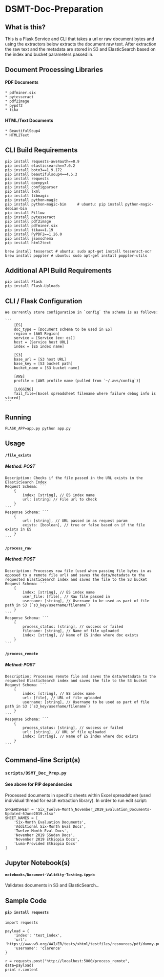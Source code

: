 # DSMT-Doc-Preparation

## What is this?

This is a Flask Service and CLI that takes a url or raw document bytes and using the extractors below extracts the document raw text.
After extraction the raw text and the metadata are stored in S3 and ElasticSearch based on the index and bucket parameters passed in.

## Document Processing Libraries

#### PDF Documents
    * pdfminer.six
    * pytesseract
    * pdf2image
    * pypdf2
    * tika

#### HTML/Text Documents
    * BeautifulSoup4
    * HTML2Text


## CLI Build Requirements
```
pip install requests-aws4auth==0.9
pip install elasticsearch==7.0.2
pip install boto3==1.9.172
pip install beautifulsoup4==4.5.3
pip install requests
pip install openpyxl
pip install configparser
pip install lxml
pip install libmagic
pip install python-magic
pip install python-magic-bin     # ubuntu: pip install python-magic-debian-bin
pip install Pillow
pip install pytesseract
pip install pdf2image
pip install pdfminer.six
pip install tika==1.19
pip install PyPDF2==1.26.0
pip install jsonschema
pip install html2text

brew install tesseract # ubuntu: sudo apt-get install tesseract-ocr
brew install poppler # ubuntu: sudo apt-get install poppler-utils
```

## Additional API Build Requirements
```
pip install Flask
pip install Flask-Uploads
```

## CLI / Flask Configuration
    We currently store configuration in `config` the schema is as follows:

    ```
        [ES]
        doc_type = [Document schema to be used in ES]
        region = [AWS Region]
        service = [Service (ex: es)]
        host = [Service host URL]
        index = [ES index name]

        [S3]
        base_url = [S3 host URL]
        base_key = [S3 bucket path]
        bucket_name = [S3 bucket name]

        [AWS]
        profile = [AWS profile name (pulled from `~/.aws/config`)]

        [LOGGING]
        fail_file=[Excel spreadsheet filename where failure debug info is stored]
    ```


## Running
```
FLASK_APP=app.py python app.py
```


## Usage

#### `/file_exists`
##### Method: POST

    Description: Checks if the file passed in the URL exists in the ElasticSearch Index
    Request Schema: ```
        {
            index: [string], // ES index name
            url: [string] // File url to check
        }
    ```
    Response Schema: ```
        {
            url: [string], // URL passed in as request param
            exists: [boolean], // true or false based on if the file exists in ES
        }
    ```

#### `/process_raw`
##### Method: POST

    Description: Processes raw file (used when passing file bytes in as opposed to a remote file url) and saves the data/metadata to the requested ElasticSearch index and saves the file to the S3 bucket
    Request Schema: ```
        {
            index: [string], // ES index name
            user_file: [file], // Raw file passed in
            username: [string], // Username to be used as part of file path in S3 (`s3_key/username/filename`)
        }
    ```
    Response Schema: ```
        {
            process_status: [string], // success or failed
            filename: [string], // Name of file uploaded
            index: [string], // Name of ES index where doc exists
        }
    ```

#### `/process_remote`
##### Method: POST

    Description: Processes remote file and saves the data/metadata to the requested ElasticSearch index and saves the file to the S3 bucket
    Request Schema: ```
        {
            index: [string], // ES index name
            url: [file], // URL of file uploaded
            username: [string], // Username to be used as part of file path in S3 (`s3_key/username/filename`)
        }
    ```
    Response Schema: ```
        {
            process_status: [string], // success or failed
            url: [string], // URL of file uploaded
            index: [string], // Name of ES index where doc exists
        }
    ```

## Command-line Script(s)

### `scripts/DSMT_Doc_Prep.py`

#### See above for PIP dependencies

Processed documents in specific sheets within Excel spreadsheet (used individual thread for each extraction library). In order to run edit script:

```
SPREADSHEET = 'Six_Twelve-Month_November_2019_Evaluation_Documents-Updated-6June2019.xlsx'
SHEET_NAMES = [
    'Six-Month Evaluation Documents',
    'Additional Six-Month Eval Docs',
    'Twelve-Month Eval Docs',
    'November 2019 SSudan Docs',
    'November 2019 Ethiopia Docs',
    'Luma-Provided Ethiopia Docs'
]
```


## Jupyter Notebook(s)

#### `notebooks/Document-Validity-Testing.ipynb`

Validates documents in S3 and ElasticSearch...


## Sample Code

#### `pip install requests`

```
import requests

payload = {
    'index': 'test_index',
    'url': 'https://www.w3.org/WAI/ER/tests/xhtml/testfiles/resources/pdf/dummy.pdf'
    'username': 'clarence'
}

r = requests.post("http://localhost:5000/process_remote", data=payload)
print r.content
```
